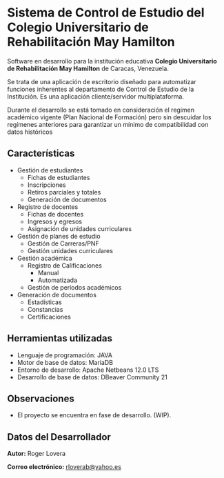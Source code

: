 # Sistema de Control de Estudio del Colegio Universitario de Rehabilitación May Hamilton

Software en desarrollo para la institución educativa **Colegio Universitario de Rehabilitación May Hamilton** de Caracas, Venezuela.

Se trata de una aplicación de escritorio diseñado para automatizar funciones inherentes al departamento de Control de Estudio de la Institución. Es una aplicación cliente/servidor multiplataforma. 

Durante el desarrollo se está tomado en consideración el regimen académico vigente (Plan Nacional de Formación) pero sin descuidar los regímenes anteriores para garantizar un mínimo de compatibilidad con datos históricos

## Características
- Gestión de estudiantes
    - Fichas de estudiantes
    - Inscripciones
    - Retiros parciales y totales
    - Generación de documentos
- Registro de docentes
    - Fichas de docentes
    - Ingresos y egresos
    - Asignación de unidades curriculares
- Gestión de planes de estudio
    - Gestión de Carreras/PNF
    - Gestión unidades curriculares
- Gestión académica    
    - Registro de Calificaciones
       - Manual
       - Automatizada
    - Gestión de períodos académicos
- Generación de documentos
    - Estadísticas
    - Constancias
    - Certificaciones

## Herramientas utilizadas
- Lenguaje de programación: JAVA
- Motor de base de datos: MariaDB
- Entorno de desarrollo: Apache Netbeans 12.0 LTS
- Desarrollo de base de datos: DBeaver Community 21

## Observaciones
- El proyecto se encuentra en fase de desarrollo. (WIP).

## Datos del Desarrollador
**Autor:** Roger Lovera

**Correo electrónico:** rloverab@yahoo.es
